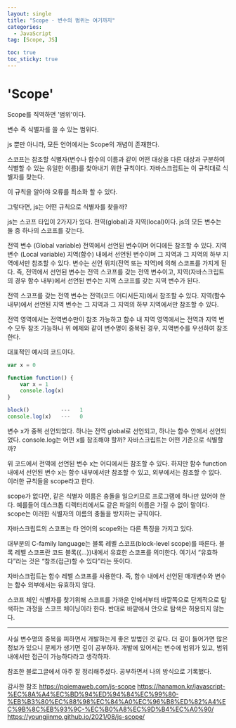 ```yaml
---
layout: single
title: "Scope - 변수의 범위는 여기까지"
categories:
  - JavaScript
tag: [Scope, JS]

toc: true
toc_sticky: true
---
```


# 'Scope'

Scope를 직역하면 '범위'이다. 

변수 즉 식별자를 쓸 수 있는 범위다.

js 뿐만 아니라, 모든 언어에서는 Scope의 개념이 존재한다.

스코프는 참조할 식별자(변수나 함수의 이름과 같이 어떤 대상을 다른 대상과 구분하여 식별할 수 있는 유일한 이름)를 찾아내기 위한 규칙이다. 자바스크립트는 이 규칙대로 식별자를 찾는다.

이 규칙을 알아야 오류를 최소화 할 수 있다.

그렇다면, js는 어떤 규칙으로 식별자를 찾을까?

js는 스코프 타입이 2가지가 있다.
전역(global)과 지역(local)이다.
js의 모든 변수는 둘 중 하나의 스코프를 갖는다. 

전역 변수 (Global variable)
전역에서 선언된 변수이며 어디에든 참조할 수 있다.
지역 변수 (Local variable)
지역(함수) 내에서 선언된 변수이며 그 지역과 그 지역의 하부 지역에서만 참조할 수 있다.
변수는 선언 위치(전역 또는 지역)에 의해 스코프를 가지게 된다. 즉, 전역에서 선언된 변수는 전역 스코프를 갖는 전역 변수이고, 지역(자바스크립트의 경우 함수 내부)에서 선언된 변수는 지역 스코프를 갖는 지역 변수가 된다.

전역 스코프를 갖는 전역 변수는 전역(코드 어디서든지)에서 참조할 수 있다. 지역(함수 내부)에서 선언된 지역 변수는 그 지역과 그 지역의 하부 지역에서만 참조할 수 있다.

전역 영역에서는 전역변수만이 참조 가능하고 함수 내 지역 영역에서는 전역과 지역 변수 모두 참조 가능하나 위 예제와 같이 변수명이 중복된 경우, 지역변수를 우선하여 참조한다.

대표적인 예시의 코드이다.

```js
var x = 0

function function() {
    var x = 1
    console.log(x)
}

block()          ---   1
console.log(x)   ---   0
```

변수 x가 중복 선언되었다.
하나는 전역 global로 선언되고, 하나는 함수 안에서 선언되었다.
console.log는 어떤 x를 참조해야 할까?
자바스크립트는 어떤 기준으로 식별할까?

위 코드에서 전역에 선언된 변수 x는 어디에서든 참조할 수 있다.
하지만 함수 function 내에서 선언된 변수 x는 함수 내부에서만 참조할 수 있고, 외부에서는 참조할 수 없다.
이러한 규칙들을 scope라고 한다.

scope가 없다면, 같은 식별자 이름은 충돌을 일으키므로 프로그램에 하나만 있어야 한다.
예를들어 데스크톱 디렉터리에서도 같은 파일의 이름은 가질 수 없이 말이다.
scope는 이러한 식별자의 이름의 충돌을 방지하는 규칙이다.

자바스크립트의 스코프는 타 언어의 scope와는 다른 특징을 가지고 있다.

대부분의 C-family language는 블록 레벨 스코프(block-level scope)를 따른다. 블록 레벨 스코프란 코드 블록({…})내에서 유효한 스코프를 의미한다. 여기서 “유효하다”라는 것은 “참조(접근)할 수 있다”라는 뜻이다.

자바스크립트는 함수 레벨 스코프를 사용한다. 즉, 함수 내에서 선언된 매개변수와 변수는 함수 외부에서는 유효하지 않다.

스코프 체인
식별자를 찾기위해 스코프를 가까운 안에서부터 바깥쪽으로 단계적으로 탐색하는 과정을 스코프 체이닝이라 한다. 
반대로 바깥에서 안으로 탐색은 허용되지 않는다.

-----------------

사실 변수명의 중복을 피하면서 개발하는게 좋은 방법인 것 같다.
더 깊이 들어가면 많은 정보가 있으니
문제가 생기면 깊이 공부하자.
개발에 있어서는
변수에 범위가 있고, 범위 내에서만 접근이 가능하다라고 생각하자.

참조한 블로그글에서 아주 잘 정리해주셨다.
공부하면서 나의 방식으로 기록했다.

감사한 참조
https://poiemaweb.com/js-scope
https://hanamon.kr/javascript-%EC%8A%A4%EC%BD%94%ED%94%84%EC%99%80-%EB%B3%80%EC%88%98%EC%84%A0%EC%96%B8%ED%82%A4%EC%9B%8C%EB%93%9C-%EC%B0%A8%EC%9D%B4%EC%A0%90/
https://youngjinmo.github.io/2021/08/js-scope/
